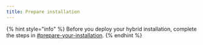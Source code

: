 ```yaml
---
title: Prepare installation
---
```


{% hint style="info" %}
Before you deploy your hybrid installation, complete the steps in [#prepare-your-installation](../../hybrid-installation-and-configuration-guides/next-gen-cloud/#prepare-your-installation "mention").
{% endhint %}
